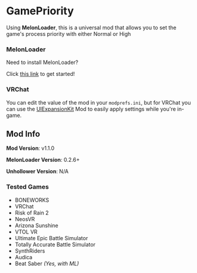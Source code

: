 # GamePriority
Using **MelonLoader**, this is a universal mod that allows you to set the game's process priority with either Normal or High

### MelonLoader
Need to install MelonLoader?

Click [this link](https://melonwiki.xyz/) to get started!

### VRChat
You can edit the value of the mod in your `modprefs.ini`, but for VRChat you can use the [UIExpansionKit](https://github.com/knah/VRCMods) Mod to easily apply settings while you're in-game.

## Mod Info
**Mod Version**: v1.1.0

**MelonLoader Version**: 0.2.6+

**Unhollower Version**: N/A

### Tested Games
- BONEWORKS
- VRChat
- Risk of Rain 2
- NeosVR
- Arizona Sunshine
- VTOL VR
- Ultimate Epic Battle Simulator
- Totally Accurate Battle Simulator
- SynthRiders
- Audica
- Beat Saber _(Yes, with ML)_
